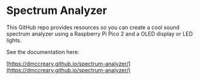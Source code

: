 # Spectrum Analyzer

This GitHub repo provides resources so you can create a cool sound spectrum analyzer using a Raspberry Pi Pico 2 and a OLED display or LED lights.

See the documentation here: 

[https://dmccreary.github.io/spectrum-analyzer/](https://dmccreary.github.io/spectrum-analyzer/)